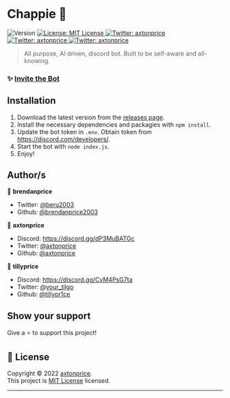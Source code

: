 <h1>Chappie 🤖</h1>
<p>
  <img alt="Version" src="https://img.shields.io/badge/version-Alpha-blue.svg?cacheSeconds=2592000" />
  <a href="https://github.com/axtonprice/nexu-cms/blob/main/LICENSE" target="_blank">
    <img alt="License: MIT License" src="https://img.shields.io/badge/License-MIT License-yellow.svg" />
  </a>
  <a href="https://twitter.com/axtonprice" target="_blank">
    <img alt="Twitter: axtonprice" src="https://img.shields.io/twitter/follow/axtonprice.svg?style=social" />
  </a>
    <a href="https://twitter.com/your_tilgo" target="_blank">
    <img alt="Twitter: axtonprice" src="https://img.shields.io/twitter/follow/axtonprice.svg?style=social" />
  </a>
    <a href="https://twitter.com/axtonprice" target="_blank">
    <img alt="Twitter: axtonprice" beru2003="https://img.shields.io/twitter/follow/axtonprice.svg?style=social" />
  </a>
</p>

> All purpose, AI driven, discord bot. Built to be self-aware and all-knowing.

### ✨ [Invite the Bot](https://example.com)

## Installation

1. Download the latest version from the <a href="https://github.com/brendanprice2003/Chappie/releases">releases page</a>. 
2. Install the necessary dependencies and packagies with `npm install`.
3. Update the bot token in `.env`. Obtain token from https://discord.com/developers/.
4. Start the bot with `node index.js`.
5. Enjoy!
 
## Author/s

👤 **brendanprice**

* Twitter: [@beru2003](https://twitter.com/beru2003)
* Github: [@brendanprice2003](https://github.com/brendanprice2003)

👤 **axtonprice**

* Discord: https://discord.gg/dP3MuBATGc
* Twitter: [@axtonprice](https://twitter.com/axtonprice)
* Github: [@axtonprice](https://github.com/axtonprice)

👤 **tillyprice**

* Discord: https://discord.gg/CvM4PsG7ta
* Twitter: [@your_tilgo](https://twitter.com/your_tilgo)
* Github: [@tillypr1ce](https://github.com/tillypr1ce)

## Show your support

Give a ⭐️ to support this project!

## 📝 License

Copyright © 2022 [axtonprice](https://github.com/brendanprice2003).<br />
This project is [MIT License](https://github.com/brendanprice2003/Chappie/blob/main/LICENSE) licensed.

***